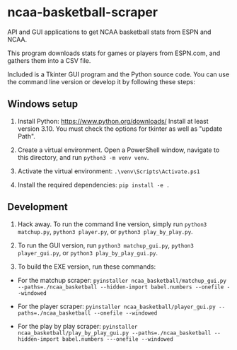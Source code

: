 # ncaa-basketball-scraper
API and GUI applications to get NCAA basketball stats from ESPN and NCAA.

This program downloads stats for games or players from ESPN.com, and gathers
them into a CSV file.

Included is a Tkinter GUI program and the Python source code. You can use
the command line version or develop it by following these steps:

## Windows setup

1. Install Python: https://www.python.org/downloads/
   Install at least version 3.10.
   You must check the options for tkinter as well as "update Path".

2. Create a virtual environment. Open a PowerShell window, navigate to this
   directory, and run `python3 -m venv venv`.

3. Activate the virtual environment: `.\venv\Scripts\Activate.ps1`

4. Install the required dependencies: `pip install -e .`

## Development

1. Hack away. To run the command line version, simply run `python3 matchup.py`,
   `python3 player.py`, or `python3 play_by_play.py`.

2. To run the GUI version, run `python3 matchup_gui.py`,
   `python3 player_gui.py`, or `python3 play_by_play_gui.py`.

3. To build the EXE version, run these commands:
  * For the matchup scraper:
   `pyinstaller ncaa_basketball/matchup_gui.py --paths=./ncaa_basketball
      --hidden-import babel.numbers --onefile --windowed`

  * For the player scraper:
   `pyinstaller ncaa_basketball/player_gui.py --paths=./ncaa_basketball
      --onefile --windowed`

  * For the play by play scraper:
   `pyinstaller ncaa_basketball/play_by_play_gui.py --paths=./ncaa_basketball
      --hidden-import babel.numbers ---onefile --windowed`
